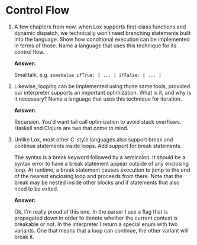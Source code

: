 # Control Flow

1. A few chapters from now, when Lox supports first-class functions and dynamic
   dispatch, we technically won’t need branching statements built into the
   language. Show how conditional execution can be implemented in terms of those.
   Name a language that uses this technique for its control flow.

   **Answer:**

   Smalltalk, e.g. `someValue ifTrue: [ ... ] ifFalse: [ ... ]`

2. Likewise, looping can be implemented using those same tools, provided our
   interpreter supports an important optimization. What is it, and why is it
   necessary? Name a language that uses this technique for iteration.

   **Answer:**

   Recursion. You'd want tail call optimization to avoid stack overflows.
   Haskell and Clojure are two that come to mind.

3. Unlike Lox, most other C-style languages also support break and continue
   statements inside loops. Add support for break statements.

   The syntax is a break keyword followed by a semicolon. It should be a syntax
   error to have a break statement appear outside of any enclosing loop. At
   runtime, a break statement causes execution to jump to the end of the nearest
   enclosing loop and proceeds from there. Note that the break may be nested inside
   other blocks and if statements that also need to be exited.

   **Answer:**

   Ok, I'm really proud of this one. In the parser I use a flag that is
   propagated down in order to denote whether the current context is breakable
   or not. In the interpreter I return a special enum with two variants. One
   that means that a loop can continue, the other variant will break it.
